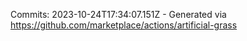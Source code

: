 Commits: 2023-10-24T17:34:07.151Z - Generated via https://github.com/marketplace/actions/artificial-grass
<br>
